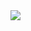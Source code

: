 

<img src="https://img.shields.io/badge/python-3670A0?style=flat-square&logo=Python&logoColor=ffdd54"/>
